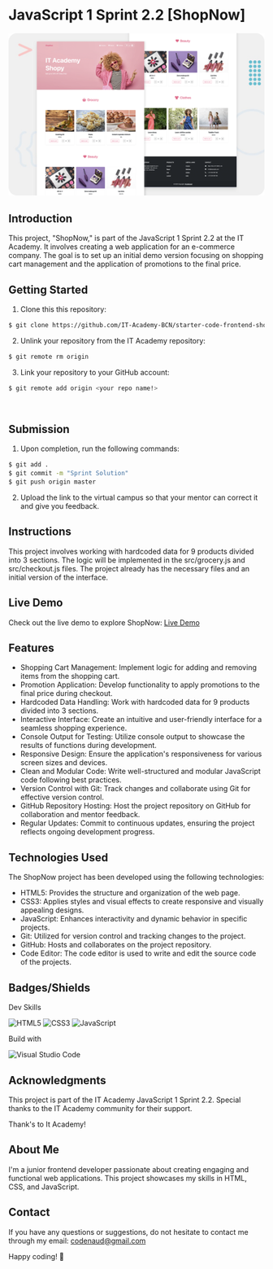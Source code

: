 # JavaScript 1 Sprint 2.2 [ShopNow]

[![ShopNow](images/git-screenshot.png)](https://codenaud.github.io/sprint-02-2/)

## Introduction

This project, "ShopNow," is part of the JavaScript 1 Sprint 2.2 at the IT Academy. It involves creating a web application for an e-commerce company. The goal is to set up an initial demo version focusing on shopping cart management and the application of promotions to the final price.

## Getting Started

1. Clone this this repository:

```bash
$ git clone https://github.com/IT-Academy-BCN/starter-code-frontend-shop
```

2. Unlink your repository from the IT Academy repository:

```bash
$ git remote rm origin
```

3. Link your repository to your GitHub account:

```bash
$ git remote add origin <your repo name!>
```

<br>

## Submission

1. Upon completion, run the following commands:

```bash
$ git add .
$ git commit -m "Sprint Solution"
$ git push origin master
```

2. Upload the link to the virtual campus so that your mentor can correct it and give you feedback.

## Instructions

This project involves working with hardcoded data for 9 products divided into 3 sections. The logic will be implemented in the src/grocery.js and src/checkout.js files. The project already has the necessary files and an initial version of the interface.

## Live Demo

Check out the live demo to explore ShopNow: [Live Demo](https://codenaud.github.io/sprint-02-2/)

## Features

- Shopping Cart Management: Implement logic for adding and removing items from the shopping cart.
- Promotion Application: Develop functionality to apply promotions to the final price during checkout.
- Hardcoded Data Handling: Work with hardcoded data for 9 products divided into 3 sections.
- Interactive Interface: Create an intuitive and user-friendly interface for a seamless shopping experience.
- Console Output for Testing: Utilize console output to showcase the results of functions during development.
- Responsive Design: Ensure the application's responsiveness for various screen sizes and devices.
- Clean and Modular Code: Write well-structured and modular JavaScript code following best practices.
- Version Control with Git: Track changes and collaborate using Git for effective version control.
- GitHub Repository Hosting: Host the project repository on GitHub for collaboration and mentor feedback.
- Regular Updates: Commit to continuous updates, ensuring the project reflects ongoing development progress.

## Technologies Used

The ShopNow project has been developed using the following technologies:

- HTML5: Provides the structure and organization of the web page.
- CSS3: Applies styles and visual effects to create responsive and visually appealing designs.
- JavaScript: Enhances interactivity and dynamic behavior in specific projects.
- Git: Utilized for version control and tracking changes to the project.
- GitHub: Hosts and collaborates on the project repository.
- Code Editor: The code editor is used to write and edit the source code of the projects.

## Badges/Shields

Dev Skills

![HTML5](https://img.shields.io/badge/HTML5-E34F26?style=for-the-badge&logo=html5&logoColor=white)
![CSS3](https://img.shields.io/badge/CSS3-1572B6?style=for-the-badge&logo=css3&logoColor=white)
![JavaScript](https://img.shields.io/badge/JavaScript-F7DF1E?style=for-the-badge&logo=javascript&logoColor=black)

Build with

![Visual Studio Code](https://img.shields.io/badge/Visual_Studio_Code-0078D4?style=for-the-badge&logo=visual%20studio%20code&logoColor=white)

## Acknowledgments

This project is part of the IT Academy JavaScript 1 Sprint 2.2. Special thanks to the IT Academy community for their support.

Thank's to It Academy!

## About Me

I'm a junior frontend developer passionate about creating engaging and functional web applications. This project showcases my skills in HTML, CSS, and JavaScript.

## Contact

If you have any questions or suggestions, do not hesitate to contact me through my email: [codenaud@gmail.com](mailto:codenaud@gmail.com)

Happy coding! 🚀
